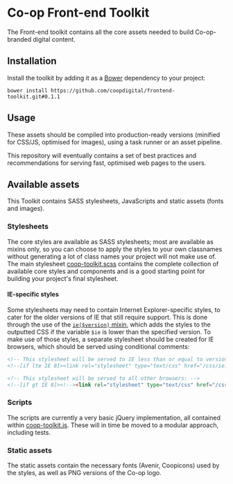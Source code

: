 # Co-op Front-end Toolkit

The Front-end toolkit contains all the core assets needed to build Co-op-branded digital content.

## Installation

Install the toolkit by adding it as a [Bower](http://bower.io/) dependency to your project:

```
bower install https://github.com/coopdigital/frontend-toolkit.git#0.1.1
```

## Usage

These assets should be compiled into production-ready versions (minified for CSS/JS, optimised for images), using a task runner or an asset pipeline.

This repository will eventually contains a set of best practices and recommendations for serving fast, optimised web pages to the users.

## Available assets

This Toolkit contains SASS stylesheets, JavaScripts and static assets (fonts and images).

### Stylesheets

The core styles are available as SASS stylesheets; most are available as mixins only, so you can choose to apply the styles to your own classnames without generating a lot of class names your project will not make use of. The main stylesheet [coop-toolkit.scss](styles/coop-toolkit.scss) contains the complete collection of available core styles and components and is a good starting point for building your project's final stylesheet.

#### IE-specific styles

Some stylesheets may need to contain Internet Explorer-specific styles, to cater for the older versions of IE that still require support. This is done through the use of the [`ie($version)` mixin](styles/mixins/_helpers.scss:24), which adds the styles to the outputted CSS if the variable `$ie` is lower than the specified version. To make use of those styles, a separate stylesheet should be created for IE browsers, which should be served using conditional comments:

```html
<!-- This stylesheet will be served to IE less than or equal to version 8: -->
<!--[if lte IE 8]><link rel="stylesheet" type="text/css" href="/css/ie.css"><![endif]-->

<!-- This stylesheet will be served to all other browsers: -->
<!--[if gt IE 8]><!--><link rel="stylesheet" type="text/css" href="/css/main.css"><!--<![endif]-->
```

### Scripts

The scripts are currently a very basic jQuery implementation, all contained within [coop-toolkit.js](scripts/coop-toolkit.js). These will in time be moved to a modular approach, including tests.

### Static assets

The static assets contain the necessary fonts (Avenir, Coopicons) used by the styles, as well as PNG versions of the Co-op logo.
